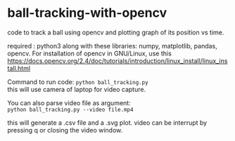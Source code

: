 # ball-tracking-with-opencv
code to track a ball using opencv and plotting graph of its position vs time.

required : python3 along with these libraries: numpy, matplotlib, pandas, opencv.
For installation of opencv in GNU/Linux, use this https://docs.opencv.org/2.4/doc/tutorials/introduction/linux_install/linux_install.html

Command to run code:
`python ball_tracking.py`  
this will use camera of laptop for video capture.

You can also parse video file as argument:  
`python ball_tracking.py --video file.mp4`  

this will generate a .csv file and a .svg plot.
video can be interrupt by pressing q or closing the video window.

